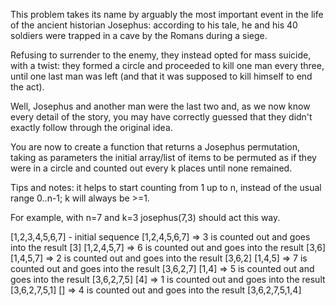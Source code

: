 This problem takes its name by arguably the most important event in the life of the ancient historian Josephus: according to his tale, he and his 40 soldiers were trapped in a cave by the Romans during a siege.

Refusing to surrender to the enemy, they instead opted for mass suicide, with a twist: they formed a circle and proceeded to kill one man every three, until one last man was left (and that it was supposed to kill himself to end the act).

Well, Josephus and another man were the last two and, as we now know every detail of the story, you may have correctly guessed that they didn't exactly follow through the original idea.

You are now to create a function that returns a Josephus permutation, taking as parameters the initial array/list of items to be permuted as if they were in a circle and counted out every k places until none remained.

Tips and notes: it helps to start counting from 1 up to n, instead of the usual range 0..n-1; k will always be >=1.

For example, with n=7 and k=3 josephus(7,3) should act this way.

[1,2,3,4,5,6,7] - initial sequence
[1,2,4,5,6,7] => 3 is counted out and goes into the result [3]
[1,2,4,5,7] => 6 is counted out and goes into the result [3,6]
[1,4,5,7] => 2 is counted out and goes into the result [3,6,2]
[1,4,5] => 7 is counted out and goes into the result [3,6,2,7]
[1,4] => 5 is counted out and goes into the result [3,6,2,7,5]
[4] => 1 is counted out and goes into the result [3,6,2,7,5,1]
[] => 4 is counted out and goes into the result [3,6,2,7,5,1,4]